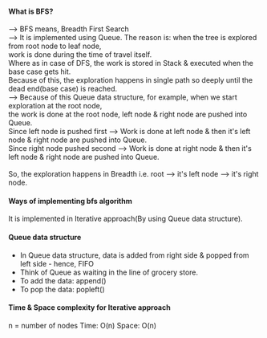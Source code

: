 #### What is BFS?
--> BFS means, Breadth First Search</br>
--> It is implemented using Queue. The reason is: when the tree is explored from root node to leaf node,</br> 
    work is done during the time of travel itself.</br>
    Where as in case of DFS, the work is stored in Stack & executed when the base case gets hit.</br>
    Because of this, the exploration happens in single path so deeply until the dead end(base case) is reached.</br>
--> Because of this Queue data structure, for example, when we start exploration at the root node,</br>
    the work is done at the root node, left node & right node are pushed into Queue.</br>
    Since left node is pushed first --> Work is done at left node & then it's left node & right node are pushed into Queue.</br>
    Since right node pushed second --> Work is done at right node & then it's left node & right node are pushed into Queue.</br>    
    So, the exploration happens in Breadth i.e. root --> it's left node --> it's right node.
#### Ways of implementing bfs algorithm
It is implemented in Iterative approach(By using Queue data structure).
#### Queue data structure
- In Queue data structure, data is added from right side & popped from left side - hence, FIFO
- Think of Queue as waiting in the line of grocery store.
- To add the data: append()
- To pop the data: popleft()
#### Time & Space complexity for Iterative approach
n = number of nodes
Time: O(n)
Space: O(n)
